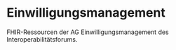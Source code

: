 # Einwilligungsmanagement
FHIR-Ressourcen der AG Einwilligungsmanagement des Interoperabilitätsforums.
